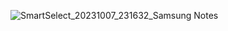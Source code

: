 ![SmartSelect_20231007_231632_Samsung Notes](https://github.com/noljis/java-study/assets/117498827/28e91f3a-6031-4768-b59f-a314de4e82c8)
